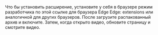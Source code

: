 Что бы установить расширение, установите у себя в браузере режим разработчика по этой ссылке для браузера Edge Edge: extensions или аналогичной для других браузеров.
После загрузите распакованный архив и включите. Затем, когда открыто видео, обновите страницу и смотрите видео.

